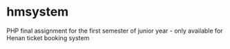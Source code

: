 # hmsystem
PHP final assignment for the first semester of junior year - only available for Henan ticket booking system
